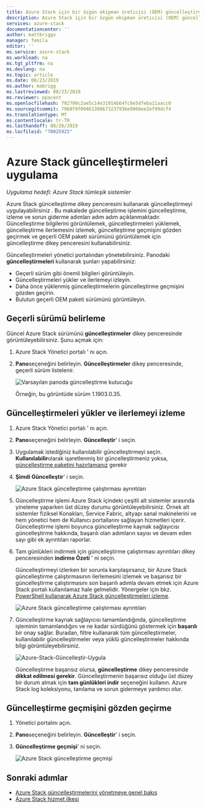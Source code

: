 ```yaml
---
title: Azure Stack için bir özgün ekipman üreticisi (OEM) güncelleştirmesi uygulayın | Microsoft Docs
description: Azure Stack için bir özgün ekipman üreticisi (OEM) güncelleştirmesi uygulamayı öğrenin.
services: azure-stack
documentationcenter: ''
author: mattbriggs
manager: femila
editor: ''
ms.service: azure-stack
ms.workload: na
ms.tgt_pltfrm: na
ms.devlang: na
ms.topic: article
ms.date: 08/23/2019
ms.author: mabrigg
ms.lastreviewed: 08/23/2019
ms.reviewer: ppacent
ms.openlocfilehash: 792790c2ae5c14e31914b64fc6e5d7eba11aacc0
ms.sourcegitcommit: 7968f9f0946138867323793be9966ee2ef99dcf4
ms.translationtype: MT
ms.contentlocale: tr-TR
ms.lasthandoff: 08/26/2019
ms.locfileid: "70025925"
---
```

# <a name="apply-updates-in-azure-stack"></a>Azure Stack güncelleştirmeleri uygulama

*Uygulama hedefi: Azure Stack tümleşik sistemler*

Azure Stack güncelleştirme dikey penceresini kullanarak güncelleştirmeyi uygulayabilirsiniz . Bu makalede güncelleştirme işlemini güncelleştirme, izleme ve sorun giderme adımları adım adım açıklanmaktadır. Güncelleştirme bilgilerini görüntülemek, güncelleştirmeleri yüklemek, güncelleştirme ilerlemesini izlemek, güncelleştirme geçmişini gözden geçirmek ve geçerli OEM paketi sürümünü görüntülemek için güncelleştirme dikey penceresini kullanabilirsiniz.

Güncelleştirmeleri yönetici portalından yönetebilirsiniz. Panodaki **güncelleştirmeleri** kullanarak şunları yapabilirsiniz:

-   Geçerli sürüm gibi önemli bilgileri görüntüleyin.
-   Güncelleştirmeleri yükler ve ilerlemeyi izleyin.
-   Daha önce yüklenmiş güncelleştirmelerin güncelleştirme geçmişini gözden geçirin.
-   Bulutun geçerli OEM paketi sürümünü görüntüleyin.

## <a name="determine-the-current-version"></a>Geçerli sürümü belirleme

Güncel Azure Stack sürümünü **güncelleştirmeler** dikey penceresinde görüntüleyebilirsiniz. Şunu açmak için:

1.  Azure Stack Yönetici portalı ' nı açın.

2.  **Pano**seçeneğini belirleyin. **Güncelleştirmeler** dikey penceresinde, geçerli sürüm listelenir.

    ![Varsayılan panoda güncelleştirme kutucuğu](./media/azure-stack-update-apply/image1.png)

    Örneğin, bu görüntüde sürüm 1.1903.0.35.

## <a name="install-updates-and-monitor-progress"></a>Güncelleştirmeleri yükler ve ilerlemeyi izleme

1.  Azure Stack Yönetici portalı ' nı açın.

2.  **Pano**seçeneğini belirleyin. **Güncelleştir**' i seçin.

3.  Uygulamak istediğiniz kullanılabilir güncelleştirmeyi seçin. **Kullanılabilir**olarak işaretlenmiş bir güncelleştirmeniz yoksa, [güncelleştirme paketini hazırlamanız](azure-stack-update-prepare-package.md) gerekir

4.  **Şimdi Güncelleştir**' i seçin.

    ![Azure Stack güncelleştirme çalıştırması ayrıntıları](./media/azure-stack-update-apply/image2.png)

5.  Güncelleştirme işlemi Azure Stack içindeki çeşitli alt sistemler arasında yineleme yaparken üst düzey durumu görüntüleyebilirsiniz. Örnek alt sistemler fiziksel Konakları, Service Fabric, altyapı sanal makinelerini ve hem yönetici hem de Kullanıcı portallarını sağlayan hizmetleri içerir. Güncelleştirme işlemi boyunca güncelleştirme kaynak sağlayıcısı güncelleştirme hakkında, başarılı olan adımların sayısı ve devam eden sayı gibi ek ayrıntıları raporlar.

6.  Tam günlükleri indirmek için güncelleştirme çalıştırması ayrıntıları dikey penceresinden **indirme Özeti** ' ni seçin.

    Güncelleştirmeyi izlerken bir sorunla karşılaşırsanız, bir Azure Stack güncelleştirme çalıştırmasının ilerlemesini izlemek ve başarısız bir [](https://docs.microsoft.com/azure-stack/operator/azure-stack-privileged-endpoint) güncelleştirme çalıştırmasını son başarılı adımla devam etmek için Azure Stack portalı kullanılamaz hale gelmelidir. Yönergeler için bkz. [PowerShell kullanarak Azure Stack güncelleştirmeleri izleme](azure-stack-update-monitor.md).

    ![Azure Stack güncelleştirme çalıştırması ayrıntıları](./media/azure-stack-update-apply/image3.png)

7.  Güncelleştirme kaynak sağlayıcısı tamamlandığında, güncelleştirme işleminin tamamlandığını ve ne kadar sürdüğünü göstermek için **başarılı** bir onay sağlar. Buradan, filtre kullanarak tüm güncelleştirmeler, kullanılabilir güncelleştirmeler veya yüklü güncelleştirmeler hakkında bilgi görüntüleyebilirsiniz.

    ![Azure-Stack-Güncelleştir-Uygula](./media/azure-stack-update-apply/image4.png)

    Güncelleştirme başarısız olursa, **güncelleştirme** dikey penceresinde **dikkat edilmesi gerekir**. Güncelleştirmenin başarısız olduğu üst düzey bir durum almak için **tam günlükleri indir** seçeneğini kullanın. Azure Stack log koleksiyonu, tanılama ve sorun gidermeye yardımcı olur.

## <a name="review-update-history"></a>Güncelleştirme geçmişini gözden geçirme

1.  Yönetici portalını açın.

2.  **Pano**seçeneğini belirleyin. **Güncelleştir**' i seçin.

3.  **Güncelleştirme geçmişi**' ni seçin.

    ![Azure Stack güncelleştirme geçmişi](./media/azure-stack-update-apply/image7.png)

## <a name="next-steps"></a>Sonraki adımlar

-   [Azure Stack güncelleştirmelerini yönetmeye genel bakış](https://docs.microsoft.com/azure-stack/operator/azure-stack-updates)  
-   [Azure Stack hizmet ilkesi](https://docs.microsoft.com/azure-stack/operator/azure-stack-servicing-policy)  
